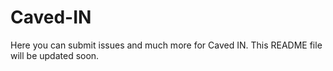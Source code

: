 # Caved-IN
Here you can submit issues and much more for Caved IN. This README file will be updated soon.
